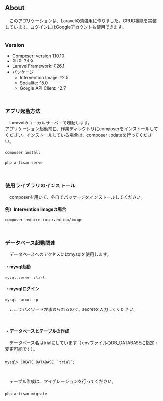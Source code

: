 ## About
&emsp;このアプリケーションは、Laravelの勉強用に作りました。CRUD機能を実装しています。ログインにはGoogleアカウントも使用できます。
<br>
<br>

### Version
- Composer: version 1.10.10
- PHP: 7.4.9
- Laravel Framework: 7.26.1
- パッケージ
    - Intervention Image: ^2.5
    - Socialite: ^5.0
    - Google API Client: ^2.7
<br>

### アプリ起動方法
&emsp;Laravelのローカルサーバーで起動します。<br>
アプリケーション起動前に、作業ディレクトリにcomposerをインストールしてください。インストールしている場合は、composer updateを行ってください。
#### 
    composer install
#### 
    php artisan serve
<br>

### 使用ライブラリのインストール
&emsp;composerを用いて、各自でパッケージをインストールしてください。
#### 例）Intervention Imageの場合
    composer require intervention/image
<br>

### データベース起動関連
&emsp;データベースへのアクセスにはmysqlを使用します。
#### ・mysql起動
    mysql.server start
#### ・mysqlログイン
    mysql -uroot -p 
&emsp;ここでパスワードが求められるので、secretを入力してください。

<br>

#### ・データベースとテーブルの作成
&emsp;データベース名はtrialにしています（.envファイルのDB_DATABASEに指定・変更可能です）。
#####
    mysql> CREATE DATABASE　`trial`;
<br>

&emsp;テーブル作成は、マイグレーションを行ってください。
#####
    php artisan migrate
<br>

<!--
<<<<<<< HEAD
<p align="center"><img src="https://res.cloudinary.com/dtfbvvkyp/image/upload/v1566331377/laravel-logolockup-cmyk-red.svg" width="400"></p>

<p align="center">
<a href="https://travis-ci.org/laravel/framework"><img src="https://travis-ci.org/laravel/framework.svg" alt="Build Status"></a>
<a href="https://packagist.org/packages/laravel/framework"><img src="https://poser.pugx.org/laravel/framework/d/total.svg" alt="Total Downloads"></a>
<a href="https://packagist.org/packages/laravel/framework"><img src="https://poser.pugx.org/laravel/framework/v/stable.svg" alt="Latest Stable Version"></a>
<a href="https://packagist.org/packages/laravel/framework"><img src="https://poser.pugx.org/laravel/framework/license.svg" alt="License"></a>
</p>

## About Laravel

Laravel is a web application framework with expressive, elegant syntax. We believe development must be an enjoyable and creative experience to be truly fulfilling. Laravel takes the pain out of development by easing common tasks used in many web projects, such as:

- [Simple, fast routing engine](https://laravel.com/docs/routing).
- [Powerful dependency injection container](https://laravel.com/docs/container).
- Multiple back-ends for [session](https://laravel.com/docs/session) and [cache](https://laravel.com/docs/cache) storage.
- Expressive, intuitive [database ORM](https://laravel.com/docs/eloquent).
- Database agnostic [schema migrations](https://laravel.com/docs/migrations).
- [Robust background job processing](https://laravel.com/docs/queues).
- [Real-time event broadcasting](https://laravel.com/docs/broadcasting).

Laravel is accessible, powerful, and provides tools required for large, robust applications.

## Learning Laravel

Laravel has the most extensive and thorough [documentation](https://laravel.com/docs) and video tutorial library of all modern web application frameworks, making it a breeze to get started with the framework.

If you don't feel like reading, [Laracasts](https://laracasts.com) can help. Laracasts contains over 1500 video tutorials on a range of topics including Laravel, modern PHP, unit testing, and JavaScript. Boost your skills by digging into our comprehensive video library.

## Laravel Sponsors

We would like to extend our thanks to the following sponsors for funding Laravel development. If you are interested in becoming a sponsor, please visit the Laravel [Patreon page](https://patreon.com/taylorotwell).

### Premium Partners

- **[Vehikl](https://vehikl.com/)**
- **[Tighten Co.](https://tighten.co)**
- **[Kirschbaum Development Group](https://kirschbaumdevelopment.com)**
- **[64 Robots](https://64robots.com)**
- **[Cubet Techno Labs](https://cubettech.com)**
- **[Cyber-Duck](https://cyber-duck.co.uk)**
- **[Many](https://www.many.co.uk)**
- **[Webdock, Fast VPS Hosting](https://www.webdock.io/en)**
- **[DevSquad](https://devsquad.com)**
- **[OP.GG](https://op.gg)**

## Contributing

Thank you for considering contributing to the Laravel framework! The contribution guide can be found in the [Laravel documentation](https://laravel.com/docs/contributions).

## Code of Conduct

In order to ensure that the Laravel community is welcoming to all, please review and abide by the [Code of Conduct](https://laravel.com/docs/contributions#code-of-conduct).

## Security Vulnerabilities

If you discover a security vulnerability within Laravel, please send an e-mail to Taylor Otwell via [taylor@laravel.com](mailto:taylor@laravel.com). All security vulnerabilities will be promptly addressed.

## License

The Laravel framework is open-sourced software licensed under the [MIT license](https://opensource.org/licenses/MIT).
=======
# trial_laravel
>>>>>>> af883e3b859ecd78cbff60e2d551019d01dee7a8
